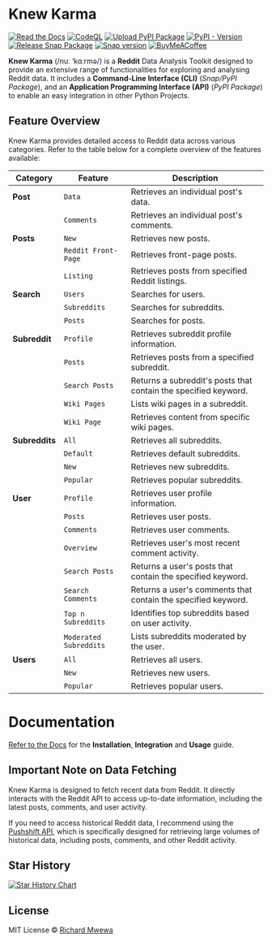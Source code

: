 # Knew Karma

[![Read the Docs](https://img.shields.io/readthedocs/knewkarma?logo=readthedocs)](https://knewkarma.readthedocs.io) [![CodeQL](https://github.com/bellingcat/knewkarma/actions/workflows/codeql.yml/badge.svg)](https://github.com/bellingcat/knewkarma/actions/workflows/codeql.yml) [![Upload PyPI Package](https://github.com/bellingcat/knewkarma/actions/workflows/python-publish.yml/badge.svg)](https://github.com/bellingcat/knewkarma/actions/workflows/python-publish.yml) [![PyPI - Version](https://img.shields.io/pypi/v/knewkarma?logo=pypi&link=https%3A%2F%2Fpypi.org%2Fproject%2Fknewkarma)](https://pypi.org/project/knewkarma) [![Release Snap Package](https://github.com/bellingcat/knewkarma/actions/workflows/snapstore-publish.yml/badge.svg)](https://github.com/bellingcat/knewkarma/actions/workflows/snapstore-publish.yml) [![Snap version](https://img.shields.io/snapcraft/v/knewkarma/latest/stable?logo=snapcraft&color=%23BB431A)](https://snapcraft.io/knewkarma) [![BuyMeACoffee](https://img.shields.io/badge/Buy%20Me%20a%20Coffee-ffdd00?style=flat&logo=buy-me-a-coffee&logoColor=black)](https://buymeacoffee.com/rly0nheart)

**Knew Karma** (/nuː ‘kɑːrmə/) is a **Reddit** Data Analysis Toolkit designed to provide an extensive range of
functionalities for exploring and analysing Reddit data. It includes a **Command-Line Interface (CLI)** (_Snap/PyPI
Package_), and an
**Application Programming Interface (API)** (_PyPI Package_) to enable an easy integration in other Python Projects.

## Feature Overview

Knew Karma provides detailed access to Reddit data across various categories. Refer to the table below for a
complete overview of the features available:

| Category       | Feature                | Description                                                     |
|----------------|------------------------|-----------------------------------------------------------------|
| **Post**       | `Data`                 | Retrieves an individual post's data.                            |
|                | `Comments`             | Retrieves an individual post's comments.                        |
| **Posts**      | `New`                  | Retrieves new posts.                                            |
|                | `Reddit Front-Page`    | Retrieves front-page posts.                                     |
|                | `Listing`              | Retrieves posts from specified Reddit listings.                 |
| **Search**     | `Users`                | Searches for users.                                             |
|                | `Subreddits`           | Searches for subreddits.                                        |
|                | `Posts`                | Searches for posts.                                             |
| **Subreddit**  | `Profile`              | Retrieves subreddit profile information.                        |
|                | `Posts`                | Retrieves posts from a specified subreddit.                     |
|                | `Search Posts`         | Returns a subreddit's posts that contain the specified keyword. |
|                | `Wiki Pages`           | Lists wiki pages in a subreddit.                                |
|                | `Wiki Page`            | Retrieves content from specific wiki pages.                     |
| **Subreddits** | `All`                  | Retrieves all subreddits.                                       |
|                | `Default`              | Retrieves default subreddits.                                   |
|                | `New`                  | Retrieves new subreddits.                                       |
|                | `Popular`              | Retrieves popular subreddits.                                   |
| **User**       | `Profile`              | Retrieves user profile information.                             |
|                | `Posts`                | Retrieves user posts.                                           |
|                | `Comments`             | Retrieves user comments.                                        |
|                | `Overview`             | Retrieves user's most recent comment activity.                  |
|                | `Search Posts`         | Returns a user's posts that contain the specified keyword.      |
|                | `Search Comments`      | Returns a user's comments that contain the specified keyword.   |
|                | `Top n Subreddits`     | Identifies top subreddits based on user activity.               |
|                | `Moderated Subreddits` | Lists subreddits moderated by the user.                         |
| **Users**      | `All`                  | Retrieves all users.                                            |
|                | `New`                  | Retrieves new users.                                            |
|                | `Popular`              | Retrieves popular users.                                        |

# Documentation

[Refer to the Docs](https://knewkarma.readthedocs.io) for the **Installation**, **Integration** and **Usage** guide.

## Important Note on Data Fetching

Knew Karma is designed to fetch recent data from Reddit. It directly interacts with the Reddit API to access up-to-date
information, including the latest posts, comments, and user activity.

If you need to access historical Reddit data, I recommend using the [Pushshift API](https://api.pushshift.io/docs),
which is
specifically designed for retrieving large volumes of historical data, including posts, comments, and
other Reddit activity.

## Star History

<a href="https://star-history.com/#bellingcat/knewkarma&Date">
 <picture>
   <source media="(prefers-color-scheme: dark)" srcset="https://api.star-history.com/svg?repos=bellingcat/knewkarma&type=Date&theme=dark" />
   <source media="(prefers-color-scheme: light)" srcset="https://api.star-history.com/svg?repos=bellingcat/knewkarma&type=Date" />
   <img alt="Star History Chart" src="https://api.star-history.com/svg?repos=bellingcat/knewkarma&type=Date" />
 </picture>
</a>

## License

MIT License © [Richard Mwewa](https://rly0nheart.github.io)

